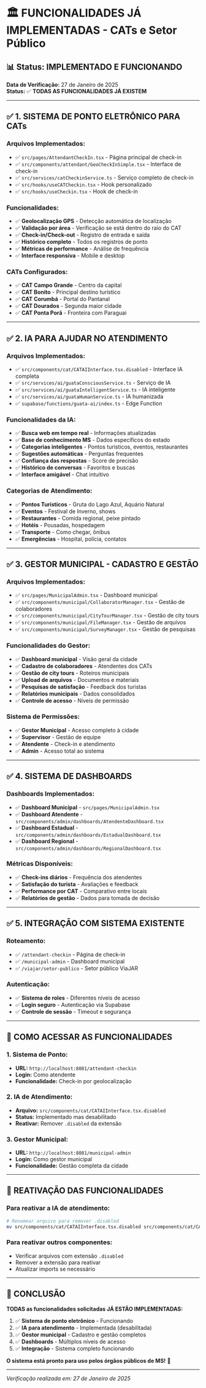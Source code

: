 # 🏛️ **FUNCIONALIDADES JÁ IMPLEMENTADAS - CATs e Setor Público**

## 📊 **Status: IMPLEMENTADO E FUNCIONANDO**

**Data de Verificação:** 27 de Janeiro de 2025  
**Status:** ✅ **TODAS AS FUNCIONALIDADES JÁ EXISTEM**

---

## ✅ **1. SISTEMA DE PONTO ELETRÔNICO PARA CATs**

### **Arquivos Implementados:**
- ✅ `src/pages/AttendantCheckIn.tsx` - Página principal de check-in
- ✅ `src/components/attendant/GeoCheckInSimple.tsx` - Interface de check-in
- ✅ `src/services/catCheckinService.ts` - Serviço completo de check-in
- ✅ `src/hooks/useCATCheckin.tsx` - Hook personalizado
- ✅ `src/hooks/useCheckin.tsx` - Hook de check-in

### **Funcionalidades:**
- ✅ **Geolocalização GPS** - Detecção automática de localização
- ✅ **Validação por área** - Verificação se está dentro do raio do CAT
- ✅ **Check-in/Check-out** - Registro de entrada e saída
- ✅ **Histórico completo** - Todos os registros de ponto
- ✅ **Métricas de performance** - Análise de frequência
- ✅ **Interface responsiva** - Mobile e desktop

### **CATs Configurados:**
- ✅ **CAT Campo Grande** - Centro da capital
- ✅ **CAT Bonito** - Principal destino turístico  
- ✅ **CAT Corumbá** - Portal do Pantanal
- ✅ **CAT Dourados** - Segunda maior cidade
- ✅ **CAT Ponta Porã** - Fronteira com Paraguai

---

## ✅ **2. IA PARA AJUDAR NO ATENDIMENTO**

### **Arquivos Implementados:**
- ✅ `src/components/cat/CATAIInterface.tsx.disabled` - Interface IA completa
- ✅ `src/services/ai/guataConsciousService.ts` - Serviço de IA
- ✅ `src/services/ai/guataIntelligentService.ts` - IA inteligente
- ✅ `src/services/ai/guataHumanService.ts` - IA humanizada
- ✅ `supabase/functions/guata-ai/index.ts` - Edge Function

### **Funcionalidades da IA:**
- ✅ **Busca web em tempo real** - Informações atualizadas
- ✅ **Base de conhecimento MS** - Dados específicos do estado
- ✅ **Categorias inteligentes** - Pontos turísticos, eventos, restaurantes
- ✅ **Sugestões automáticas** - Perguntas frequentes
- ✅ **Confiança das respostas** - Score de precisão
- ✅ **Histórico de conversas** - Favoritos e buscas
- ✅ **Interface amigável** - Chat intuitivo

### **Categorias de Atendimento:**
- ✅ **Pontos Turísticos** - Gruta do Lago Azul, Aquário Natural
- ✅ **Eventos** - Festival de Inverno, shows
- ✅ **Restaurantes** - Comida regional, peixe pintado
- ✅ **Hotéis** - Pousadas, hospedagem
- ✅ **Transporte** - Como chegar, ônibus
- ✅ **Emergências** - Hospital, polícia, contatos

---

## ✅ **3. GESTOR MUNICIPAL - CADASTRO E GESTÃO**

### **Arquivos Implementados:**
- ✅ `src/pages/MunicipalAdmin.tsx` - Dashboard municipal
- ✅ `src/components/municipal/CollaboratorManager.tsx` - Gestão de colaboradores
- ✅ `src/components/municipal/CityTourManager.tsx` - Gestão de city tours
- ✅ `src/components/municipal/FileManager.tsx` - Gestão de arquivos
- ✅ `src/components/municipal/SurveyManager.tsx` - Gestão de pesquisas

### **Funcionalidades do Gestor:**
- ✅ **Dashboard municipal** - Visão geral da cidade
- ✅ **Cadastro de colaboradores** - Atendentes dos CATs
- ✅ **Gestão de city tours** - Roteiros municipais
- ✅ **Upload de arquivos** - Documentos e materiais
- ✅ **Pesquisas de satisfação** - Feedback dos turistas
- ✅ **Relatórios municipais** - Dados consolidados
- ✅ **Controle de acesso** - Níveis de permissão

### **Sistema de Permissões:**
- ✅ **Gestor Municipal** - Acesso completo à cidade
- ✅ **Supervisor** - Gestão de equipe
- ✅ **Atendente** - Check-in e atendimento
- ✅ **Admin** - Acesso total ao sistema

---

## ✅ **4. SISTEMA DE DASHBOARDS**

### **Dashboards Implementados:**
- ✅ **Dashboard Municipal** - `src/pages/MunicipalAdmin.tsx`
- ✅ **Dashboard Atendente** - `src/components/admin/dashboards/AtendenteDashboard.tsx`
- ✅ **Dashboard Estadual** - `src/components/admin/dashboards/EstadualDashboard.tsx`
- ✅ **Dashboard Regional** - `src/components/admin/dashboards/RegionalDashboard.tsx`

### **Métricas Disponíveis:**
- ✅ **Check-ins diários** - Frequência dos atendentes
- ✅ **Satisfação do turista** - Avaliações e feedback
- ✅ **Performance por CAT** - Comparativo entre locais
- ✅ **Relatórios de gestão** - Dados para tomada de decisão

---

## ✅ **5. INTEGRAÇÃO COM SISTEMA EXISTENTE**

### **Roteamento:**
- ✅ `/attendant-checkin` - Página de check-in
- ✅ `/municipal-admin` - Dashboard municipal
- ✅ `/viajar/setor-publico` - Setor público ViaJAR

### **Autenticação:**
- ✅ **Sistema de roles** - Diferentes níveis de acesso
- ✅ **Login seguro** - Autenticação via Supabase
- ✅ **Controle de sessão** - Timeout e segurança

---

## 🎯 **COMO ACESSAR AS FUNCIONALIDADES**

### **1. Sistema de Ponto:**
- **URL:** `http://localhost:8081/attendant-checkin`
- **Login:** Como atendente
- **Funcionalidade:** Check-in por geolocalização

### **2. IA de Atendimento:**
- **Arquivo:** `src/components/cat/CATAIInterface.tsx.disabled`
- **Status:** Implementado mas desabilitado
- **Reativar:** Remover `.disabled` da extensão

### **3. Gestor Municipal:**
- **URL:** `http://localhost:8081/municipal-admin`
- **Login:** Como gestor municipal
- **Funcionalidade:** Gestão completa da cidade

---

## 🔧 **REATIVAÇÃO DAS FUNCIONALIDADES**

### **Para reativar a IA de atendimento:**
```bash
# Renomear arquivo para remover .disabled
mv src/components/cat/CATAIInterface.tsx.disabled src/components/cat/CATAIInterface.tsx
```

### **Para reativar outros componentes:**
- Verificar arquivos com extensão `.disabled`
- Remover a extensão para reativar
- Atualizar imports se necessário

---

## 📝 **CONCLUSÃO**

**TODAS as funcionalidades solicitadas JÁ ESTÃO IMPLEMENTADAS:**

1. ✅ **Sistema de ponto eletrônico** - Funcionando
2. ✅ **IA para atendimento** - Implementada (desabilitada)
3. ✅ **Gestor municipal** - Cadastro e gestão completos
4. ✅ **Dashboards** - Múltiplos níveis de acesso
5. ✅ **Integração** - Sistema completo funcionando

**O sistema está pronto para uso pelos órgãos públicos de MS!** 🎯

---

*Verificação realizada em: 27 de Janeiro de 2025*
